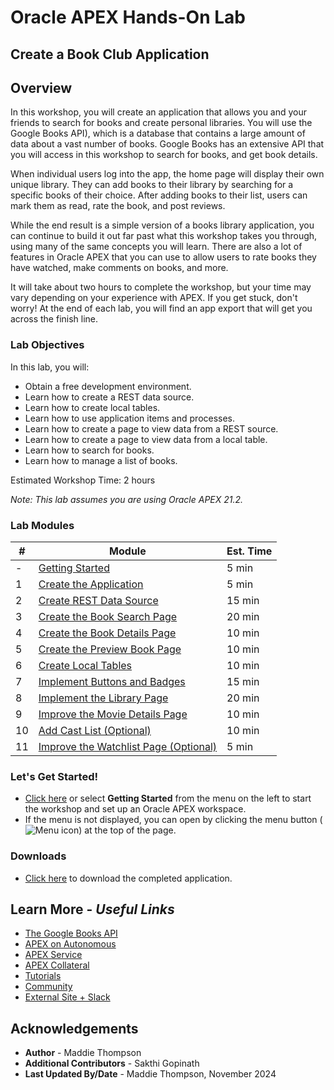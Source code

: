 # Oracle APEX Hands-On Lab

## Create a Book Club Application 

## Overview
In this workshop, you will create an application that allows you and your friends to search for books and create personal libraries. You will use the Google Books API), which is a database that contains a large amount of data about a vast number of books. Google Books has an extensive API that you will access in this workshop to search for books, and get book details.

When individual users log into the app, the home page will display their own unique library. They can add books to their library by searching for a specific books of their choice. After adding books to their list, users can mark them as read, rate the book, and post reviews.

While the end result is a simple version of a books library application, you can continue to build it out far past what this workshop takes you through, using many of the same concepts you will learn. There are also a lot of features in Oracle APEX that you can use to allow users to rate books they have watched, make comments on books, and more.

It will take about two hours to complete the workshop, but your time may vary depending on your experience with APEX. If you get stuck, don't worry! At the end of each lab, you will find an app export that will get you across the finish line. 


### Lab Objectives
In this lab, you will:  
- Obtain a free development environment.  
- Learn how to create a REST data source.  
- Learn how to create local tables.  
- Learn how to use application items and processes.  
- Learn how to create a page to view data from a REST source.  
- Learn how to create a page to view data from a local table.  
- Learn how to search for books.  
- Learn how to manage a list of books.

Estimated Workshop Time: 2 hours

*Note: This lab assumes you are using Oracle APEX 21.2.*

### Lab Modules

| # | Module | Est. Time |
| --- | --- | --- |
| - | [Getting Started](?lab=signing-up.md) | 5 min |
| 1 | [Create the Application](?lab=create-app) | 5 min |
| 2 | [Create REST Data Source](?lab=creating-rest-sources) | 15 min |
| 3 | [Create the Book Search Page](?lab=creating-book-search-page) | 20 min |
| 4 | [Create the Book Details Page](?lab=creating-book-details-page) | 10 min |
| 5 | [Create the Preview Book Page](?lab=creating-preview-book-page) | 10 min |
| 6 | [Create Local Tables](?lab=creating-tables) | 10 min |
| 7 | [Implement Buttons and Badges](?lab=creating-buttons-badges) | 15 min |
| 8 | [Implement the Library Page](?lab=implementing-library-page) | 20 min |
| 9 | [Improve the Movie Details Page](?lab=improving-details-page) | 10 min |
| 10 | [Add Cast List (Optional)](?lab=adding-cast-list) | 10 min |
| 11 | [Improve the Watchlist Page (Optional)](?lab=improving-watchlist-page) | 5 min |

### **Let's Get Started!**

- [Click here](?lab=signing-up) or select **Getting Started** from the menu on the left to start the workshop and set up an Oracle APEX workspace.
- If the menu is not displayed, you can open by clicking the menu button (![Menu icon](./images/menu-button.png)) at the top of the page.

### Downloads

- [Click here](./intro/files/movies-watchlist.sql) to download the completed application.

## Learn More - *Useful Links*

- [The Google Books API](https://developers.google.com/books/docs/overview)
- [APEX on Autonomous](https://apex.oracle.com/autonomous)
- [APEX Service](https://apex.oracle.com/en/platform/apex-service/)
- [APEX Collateral](https://apex.oracle.com)
- [Tutorials](https://apex.oracle.com/en/learn/tutorials)
- [Community](https://apex.oracle.com/community)
- [External Site + Slack](http://apex.world)

## Acknowledgements

- **Author** - Maddie Thompson
- **Additional Contributors** - Sakthi Gopinath
- **Last Updated By/Date** - Maddie Thompson, November 2024
